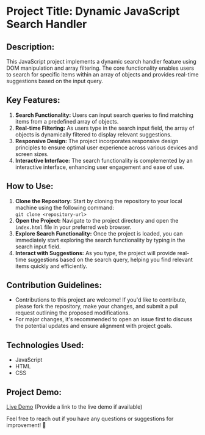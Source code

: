 <h1>Project Title: Dynamic JavaScript Search Handler</h1>
<h2>Description:</h2>
<p>This JavaScript project implements a dynamic search handler feature using DOM manipulation and array filtering. The core functionality enables users to search for specific items within an array of objects and provides real-time suggestions based on the input query.</p>

<h2>Key Features:</h2>
<ol>
  <li><strong>Search Functionality:</strong> Users can input search queries to find matching items from a predefined array of objects.</li>
  <li><strong>Real-time Filtering:</strong> As users type in the search input field, the array of objects is dynamically filtered to display relevant suggestions.</li>
  <li><strong>Responsive Design:</strong> The project incorporates responsive design principles to ensure optimal user experience across various devices and screen sizes.</li>
  <li><strong>Interactive Interface:</strong> The search functionality is complemented by an interactive interface, enhancing user engagement and ease of use.</li>
</ol>

<h2>How to Use:</h2>
<ol>
  <li><strong>Clone the Repository:</strong> Start by cloning the repository to your local machine using the following command:<br>
    <code>git clone &lt;repository-url&gt;</code></li>
  <li><strong>Open the Project:</strong> Navigate to the project directory and open the <code>index.html</code> file in your preferred web browser.</li>
  <li><strong>Explore Search Functionality:</strong> Once the project is loaded, you can immediately start exploring the search functionality by typing in the search input field.</li>
  <li><strong>Interact with Suggestions:</strong> As you type, the project will provide real-time suggestions based on the search query, helping you find relevant items quickly and efficiently.</li>
</ol>

<h2>Contribution Guidelines:</h2>
<ul>
  <li>Contributions to this project are welcome! If you'd like to contribute, please fork the repository, make your changes, and submit a pull request outlining the proposed modifications.</li>
  <li>For major changes, it's recommended to open an issue first to discuss the potential updates and ensure alignment with project goals.</li>
</ul>

<h2>Technologies Used:</h2>
<ul>
  <li>JavaScript</li>
  <li>HTML</li>
  <li>CSS</li>
</ul>

<h2>Project Demo:</h2>
<p><a href="#">Live Demo</a> (Provide a link to the live demo if available)</p>

<p>Feel free to reach out if you have any questions or suggestions for improvement! 🚀</p>
